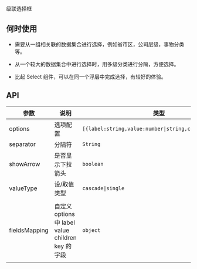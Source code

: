 级联选择框

## 何时使用

- 需要从一组相关联的数据集合进行选择，例如省市区，公司层级，事物分类等。

- 从一个较大的数据集合中进行选择时，用多级分类进行分隔，方便选择。

- 比起 Select 组件，可以在同一个浮层中完成选择，有较好的体验。

## API

| 参数 | 说明 | 类型 | 默认值 |
| --- | --- | --- | --- |
| options | 选项配置 | `[{label:string,value:number\|string,children:array}]` | - |
| separator | 分隔符 | `String` | `/` |
| showArrow | 是否显示下拉箭头 | `boolean` | true |
| valueType | 设/取值类型 | `cascade\|single` | `cascade` |
| fieldsMapping | 自定义 options 中 label value children key 的字段 | `object` | `{ label: label, value: value, children: children }`,`key`默认值与`value`字段相同 |

